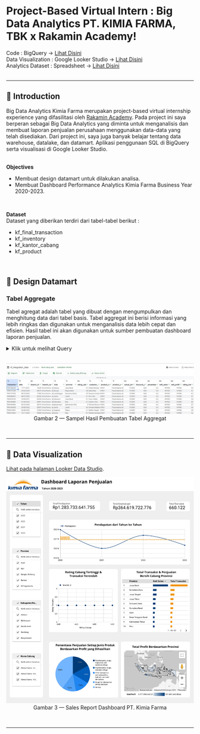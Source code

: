 # **Project-Based Virtual Intern : Big Data Analytics PT. KIMIA FARMA, TBK x Rakamin Academy!**
Code : BigQuery -> [Lihat Disini](https://github.com/arknsa/Rakamin-Big-Data-Analytics-Kimia-Farma/blob/main/Integrated_Big-Data_Kimia-Farma.sql) <br>
Data Visualization : Google Looker Studio -> [Lihat Disini](https://lookerstudio.google.com/reporting/d0658e1c-3b0f-4330-8eb9-5a4c6efe86d9) <br>
Analytics Dataset : Spreadsheet -> [Lihat Disini](https://docs.google.com/spreadsheets/d/1ZJjGioO-NGQ2hxZkUqzeDdlVdotU801xvUfFmCDZIX0/edit?usp=sharing) <br>
<br>

---

## 📂 **Introduction**
Big Data Analytics Kimia Farma merupakan project-based virtual internship experience yang difasilitasi oleh [Rakamin Academy](https://www.rakamin.com/virtual-internship-experience/kimiafarma-big-data-analytics-virtual-internship-program). Pada project ini saya berperan sebagai Big Data Analytics yang diminta untuk menganalisis dan membuat laporan penjualan perusahaan menggunakan data-data yang telah disediakan. Dari project ini, saya juga banyak belajar tentang data warehouse, datalake, dan datamart. Aplikasi penggunaan SQL di BigQuery serta visualisasi di Google Looker Studio. <br>
<br>

**Objectives**
- Membuat design datamart untuk dilakukan analisa.
- Membuat Dashboard Performance Analytics Kimia Farma Business Year 2020-2023.
<br>

**Dataset** <br>
Dataset yang diberikan terdiri dari tabel-tabel berikut :
- kf_final_transaction
- kf_inventory
- kf_kantor_cabang
- kf_product
<br>

## 📂 **Design Datamart**
### Tabel Aggregate
Tabel agregat adalah tabel yang dibuat dengan mengumpulkan dan menghitung data dari tabel basis. Tabel aggregat ini berisi informasi yang lebih ringkas dan digunakan untuk menganalisis data lebih cepat dan efisien. Hasil tabel ini akan digunakan untuk sumber pembuatan dashboard laporan penjualan.

<details>
  <summary> Klik untuk melihat Query </summary>
    <br>
    
```sql
CREATE TABLE `kimia_farma.kf_analytics_data` AS #Membuat table analytics_data pada datased kimia_farma
SELECT #Menggunakan fungsi select untuk memilih tiap kolom dari tabel yang kita inginkan
    ft.transaction_id,
    ft.date,
    ft.branch_id,
    kc.branch_name,
    kc.kota,
    kc.provinsi,
    kc.rating AS rating_cabang, #Mengubah nama kolom menjadi rating_cabang
    ft.customer_name,
    ft.product_id,
    p.product_name,
    p.price AS actual_price, #Mengubah nama kolom menjadi actual_price
    ft.discount_percentage,
    CASE #Membuat fungsi case untuk mengkondisikan nilai berdasarkan beberapa kriteria, mirip dengan penggunaan if-else dalam bahasa pemrograman lainnya.
        WHEN ft.price <= 50000 THEN 0.10
        WHEN ft.price > 50000 AND ft.price <= 100000 THEN 0.15
        WHEN ft.price > 100000 AND ft.price <= 300000 THEN 0.20
        WHEN ft.price > 300000 AND ft.price <= 500000 THEN 0.25
        WHEN ft.price > 500000 THEN 0.30
    END AS persentase_gross_laba,
    (p.price - (p.price * ft.discount_percentage)) AS nett_sales,
    (p.price - (p.price * ft.discount_percentage)) * CASE
        WHEN p.price <= 50000 THEN 0.10
        WHEN p.price > 50000 AND p.price <= 100000 THEN 0.15
        WHEN p.price > 100000 AND p.price <= 300000 THEN 0.20
        WHEN p.price > 300000 AND p.price <= 500000 THEN 0.25
        ELSE 0.30
    END AS nett_profit,
    ft.rating AS rating_transaksi
FROM #Mengambil tabel kf_final_transaction dari dataset kimia_farma
    `kimia_farma.kf_final_transaction` ft
INNER JOIN #Menggabungkan tabel kf_kantor_cabang menggunakan inner join
    `kimia_farma.kf_kantor_cabang` kc ON ft.branch_id = kc.branch_id
INNER JOIN #Menggabungkan tabel kf_product menggunakan inner join
    `kimia_farma.kf_product` p ON ft.product_id = p.product_id
INNER JOIN #Menggabungkan tabel kf_inventory menggunakan inner join
    `kimia_farma.kf_inventory` i ON ft.branch_id = i.branch_id AND ft.product_id = i.product_id;
```
    
<br>
</details>
<br>

<p align="center">
    <kbd> <img width="750" alt="sample aggregat" src="https://github.com/arknsa/Rakamin-Big-Data-Analytics-Kimia-Farma/blob/main/kf_integration_data.jpg"> </kbd> <br>
    Gambar 2 — Sampel Hasil Pembuatan Tabel Aggregat
</p>
<br>

---

## 📂 **Data Visualization**

[Lihat pada halaman Looker Data Studio](https://lookerstudio.google.com/u/0/reporting/d0658e1c-3b0f-4330-8eb9-5a4c6efe86d9/page/tEnnC/edit).

<p align="center">
    <kbd> <img width="1000" alt="Kimia_Farma_page-0001" src="https://github.com/arknsa/Rakamin-Big-Data-Analytics-Kimia-Farma/blob/main/Rakamin_KF_Analytics_Data_Visualization.jpg"> </kbd> <br>
    Gambar 3 — Sales Report Dashboard PT. Kimia Farma
</p>
<br>

---

